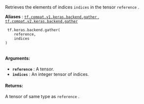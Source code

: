 Retrieves the elements of indices  `indices`  in the tensor  `reference` .

**Aliases** : [ `tf.compat.v1.keras.backend.gather` ](/api_docs/python/tf/keras/backend/gather), [ `tf.compat.v2.keras.backend.gather` ](/api_docs/python/tf/keras/backend/gather)

```
 tf.keras.backend.gather(
    reference,
    indices
)
 
```

#### Arguments:
- **`reference`** : A tensor.
- **`indices`** : An integer tensor of indices.


#### Returns:
A tensor of same type as  `reference` .

